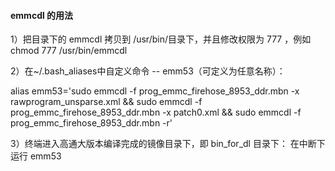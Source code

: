 #### emmcdl 的用法

1）把目录下的 emmcdl 拷贝到 /usr/bin/目录下，并且修改权限为 777 ，例如chmod 777 /usr/bin/emmcdl


2）在~/.bash_aliases中自定义命令 -- emm53（可定义为任意名称）：

alias emm53='sudo emmcdl -f prog_emmc_firehose_8953_ddr.mbn -x rawprogram_unsparse.xml && sudo emmcdl -f prog_emmc_firehose_8953_ddr.mbn -x patch0.xml  && sudo emmcdl -f prog_emmc_firehose_8953_ddr.mbn -r'

3）终端进入高通大版本编译完成的镜像目录下，即 bin_for_dl 目录下：
在中断下运行 emm53


